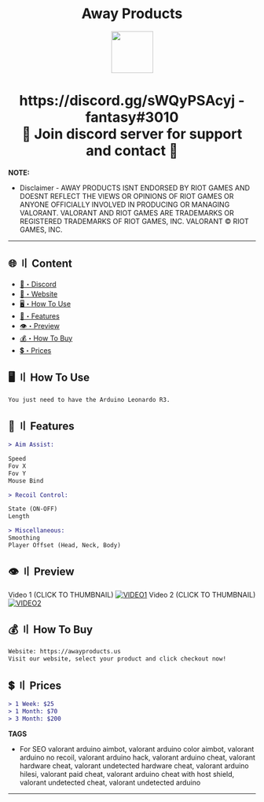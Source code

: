 <h1 align="center">
   Away Products
</h1>
<p align="center"> 
   <kbd>
   <img src="https://cdn.discordapp.com/attachments/1105563828135141407/1129860987495923885/aways.png" width="85"></img>
   </kbd>
</p>

<h1 align="center">
   https://discord.gg/sWQyPSAcyj - fantasy#3010<br>
   🔱 Join discord server for support and contact 🔱
</h1>

**NOTE:** 
- Disclaimer -
AWAY PRODUCTS ISNT ENDORSED BY RIOT GAMES AND DOESNT REFLECT THE VIEWS OR OPINIONS OF RIOT GAMES OR ANYONE OFFICIALLY INVOLVED IN PRODUCING OR MANAGING VALORANT. VALORANT AND RIOT GAMES ARE TRADEMARKS OR REGISTERED TRADEMARKS OF RIOT GAMES, INC. VALORANT © RIOT GAMES, INC.
---

## <a id="content"></a>🌐 〢 Content
- [🌌・Discord](https://discord.gg/sWQyPSAcyj)
- [🌌・Website](https://awayproducts.us)
- [🖥️・How To Use](#how-to-use)
- [🔰・Features](#features)
- [👁️・Preview](#preview)
- [💰・How To Buy](#how-to-buy)
- [💲・Prices](#prices)

## <a id="how-to-use"></a>🖥️ 〢 How To Use
```diff
You just need to have the Arduino Leonardo R3.
```

## <a id="features"></a>💎 〢 Features
```diff
> Aim Assist:

Speed
Fov X
Fov Y
Mouse Bind

> Recoil Control:

State (ON-OFF)
Length

> Miscellaneous:
Smoothing
Player Offset (Head, Neck, Body)
```

## <a id="preview"></a>👁️ 〢 Preview
Video 1 (CLICK TO THUMBNAIL)
[![VIDEO1](https://raw.githubusercontent.com/fantasywastaken/valorant-arduino-aimbot/main/1.jpg)](https://www.youtube.com/watch?v=OkqdVpgENwE "VIDEO1")
Video 2 (CLICK TO THUMBNAIL)
[![VIDEO2](https://raw.githubusercontent.com/fantasywastaken/valorant-arduino-aimbot/main/2.jpg)](https://www.youtube.com/watch?v=TKsJlltkrK8 "VIDEO2")

## <a id="how-to-buy"></a>💰 〢 How To Buy
```diff
Website: https://awayproducts.us
Visit our website, select your product and click checkout now! 
```

## <a id="prices"></a>💲 〢 Prices
```diff
> 1 Week: $25
> 1 Month: $70
> 3 Month: $200
```

**TAGS**
- For SEO
valorant arduino aimbot, valorant arduino color aimbot, valorant arduino no recoil, valorant arduino hack, valorant arduino cheat, valorant hardware cheat, valorant undetected hardware cheat, valorant arduino hilesi, valorant paid cheat, valorant arduino cheat with host shield, valorant undetected cheat, valorant undetected arduino​
---
